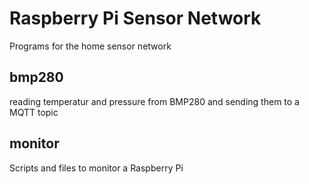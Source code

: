 # Raspberry Pi Sensor Network

Programs for the home sensor network

## bmp280

reading temperatur and pressure from BMP280 and sending them to a MQTT topic

## monitor

Scripts and files to monitor a Raspberry Pi

